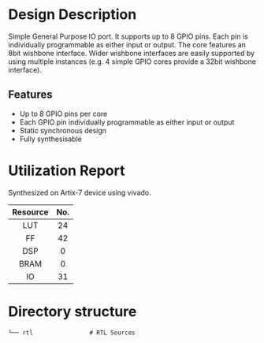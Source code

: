 # Design Description

Simple General Purpose IO port. It supports up to 8 GPIO pins. Each pin is individually programmable as either input or output. The core features an 8bit wishbone interface. Wider wishbone interfaces are easily supported by using multiple instances (e.g. 4 simple GPIO cores provide a 32bit wishbone interface).

## Features

- Up to 8 GPIO pins per core
- Each GPIO pin individually programmable as either input or output
- Static synchronous design
- Fully synthesisable

# Utilization Report
Synthesized on Artix-7 device using vivado.

|Resource| No.|
|:---:|:---:|
|LUT|24|
|FF|42|
|DSP|0|
|BRAM|0|
|IO|31|

# Directory structure

    └── rtl                # RTL Sources